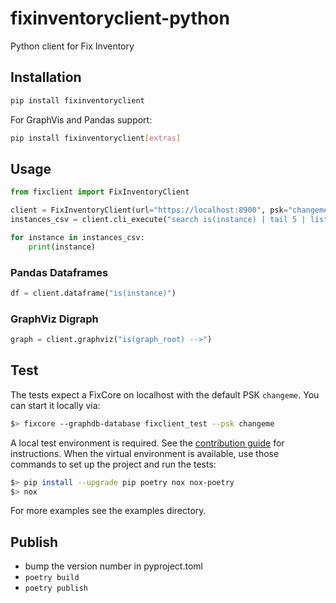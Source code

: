 # fixinventoryclient-python
Python client for Fix Inventory

## Installation
```bash
pip install fixinventoryclient
```

For GraphVis and Pandas support:

```bash
pip install fixinventoryclient[extras]
```

## Usage

```python
from fixclient import FixInventoryClient

client = FixInventoryClient(url="https://localhost:8900", psk="changeme")
instances_csv = client.cli_execute("search is(instance) | tail 5 | list --csv")

for instance in instances_csv:
    print(instance)
```

### Pandas Dataframes
```python
df = client.dataframe("is(instance)")
```

### GraphViz Digraph
```python
graph = client.graphviz("is(graph_root) -->")
```

## Test
The tests expect a FixCore on localhost with the default PSK `changeme`.
You can start it locally via:

```bash
$> fixcore --graphdb-database fixclient_test --psk changeme
```

A local test environment is required. See the [contribution guide](https://fix.com/docs/contributing/components) for instructions.
When the virtual environment is available, use those commands to set up the project and run the tests:

```bash
$> pip install --upgrade pip poetry nox nox-poetry
$> nox
```

For more examples see the examples directory.

## Publish
- bump the version number in pyproject.toml
- `poetry build`
- `poetry publish`
